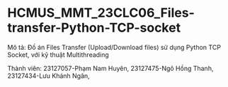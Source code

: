 # HCMUS_MMT_23CLC06_Files-transfer-Python-TCP-socket
Mô tả: Đồ án Files Transfer (Upload/Download files) sử dụng Python TCP Socket, với kỹ thuật Multithreading

Thành viên:
23127057-Phạm Nam Huyên,
23127475-Ngô Hồng Thanh,
23127434-Lưu Khánh Ngân,
